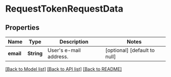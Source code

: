 # RequestTokenRequestData
## Properties

| Name | Type | Description | Notes |
|------------ | ------------- | ------------- | -------------|
| **email** | **String** | User&#39;s e-mail address. | [optional] [default to null] |

[[Back to Model list]](../README.md#documentation-for-models) [[Back to API list]](../README.md#documentation-for-api-endpoints) [[Back to README]](../README.md)

